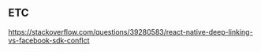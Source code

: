 ## ETC

https://stackoverflow.com/questions/39280583/react-native-deep-linking-vs-facebook-sdk-conflct